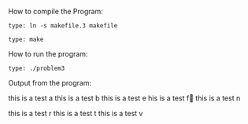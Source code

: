 How to compile the Program:

	type: ln -s makefile.3 makefile
	
	type: make

How to run the program:

	type: ./problem3


Output from the program:

this is a test a 
this is a test b 
this is a test e 
his is a test f 
this is a test n

this is a test r 
this is a test t 
this is a test v
